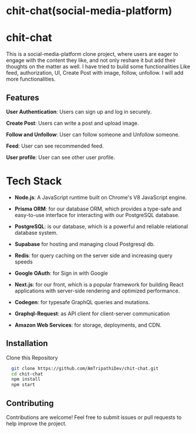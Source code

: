 # chit-chat(social-media-platform)

# chit-chat

This is a social-media-platform clone project, where users are eager to engage with the content they like, and not only reshare it but add their thoughts on the matter as well. I have tried to build some functionalities Like feed, authorization, UI, Create Post with image, follow, unfollow. I will add more functionalities. 





## Features


**User Authentication**: Users can sign up and log in securely.

**Create Post**: Users can write a post and upload image. 

**Follow and Unfollow**: User can follow someone and Unfollow someone. 

**Feed**: User can see recommended feed. 

**User profile**: User can see other user profile.




# Tech Stack

- **Node.js**: A JavaScript runtime built on Chrome's V8 JavaScript engine.

- **Prisma ORM**: for our database ORM, which provides a type-safe and easy-to-use interface for interacting with our PostgreSQL database.

- **PostgreSQL**: is our database, which is a powerful and reliable relational database system.
-  **Supabase** for hosting and managing cloud Postgresql db.

- **Redis**: for query caching on the server side and increasing query speeds

- **Google OAuth**: for Sign in with Google

- **Next.js**: for our front, which is a popular framework for building React applications with server-side rendering and optimized performance.

- **Codegen**: for typesafe GraphQL queries and mutations.

- **Graphql-Request**: as API client for client-server communication

- **Amazon Web Services**: for storage, deployments, and CDN.


## Installation

Clone this Repository

```bash
  git clone https://github.com/AmTripathiDev/chit-chat.git
  cd chit-chat
  npm install
  npm start
```
    
## Contributing

Contributions are welcome! Feel free to submit issues or pull requests to help improve the project.


